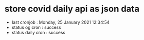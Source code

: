 # store covid daily api as json data

- last cronjob : Monday, 25 January 2021 12:34:54
- status og cron : success
- status daily cron : success
      
      